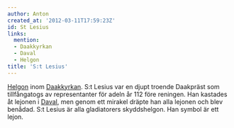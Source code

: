 ```yaml
---
author: Anton
created_at: '2012-03-11T17:59:23Z'
id: St Lesius
links:
  mention:
  - Daakkyrkan
  - Daval
  - Helgon
title: 'S:t Lesius'
---
```


[Helgon] inom [Daakkyrkan]. S:t Lesius var en djupt troende Daakpräst som tillfångatogs av
representanter för adeln år 112 före reningen. Han kastades åt lejonen i [Daval], men genom ett
mirakel dräpte han alla lejonen och blev benådad. S:t Lesius är alla gladiatorers skyddshelgon. Han
symbol är ett lejon.

  [Helgon]: Helgon
  [Daakkyrkan]: Daakkyrkan
  [Daval]: Daval
